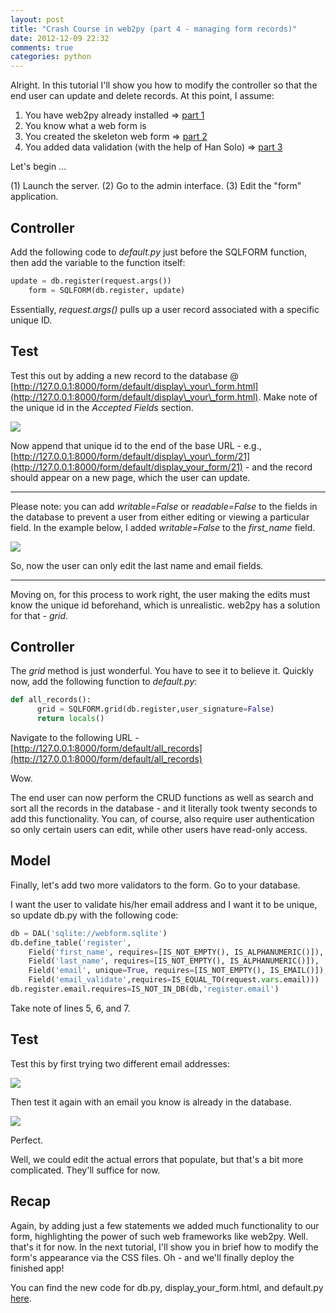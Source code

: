 ```yaml
---
layout: post
title: "Crash Course in web2py (part 4 - managing form records)"
date: 2012-12-09 22:32
comments: true
categories: python
---
```


Alright. In this tutorial I'll show you how to modify the controller so that the end user can update and delete records. At this point, I assume:

1.  You have web2py already installed => [part 1](http://mherman.org/blog/2012/11/27/crash-course-in-web2py-part-1/)
2.  You know what a web form is
3.  You created the skeleton web form => [part 2](http://mherman.org/blog/2012/12/01/crash-course-in-web2py-part-2-web-forms/)
4.  You added data validation (with the help of Han Solo) => [part 3](http://mherman.org/blog/2012/12/06/crash-course-in-web2py-part-3-form-validation/)

Let's begin ...

(1) Launch the server. (2) Go to the admin interface. (3) Edit the "form" application.

## **Controller**

Add the following code to *default.py* just before the SQLFORM function, then add the variable to the function itself:

```python
update = db.register(request.args())
    form = SQLFORM(db.register, update)
```

Essentially, *request.args()* pulls up a user record associated with a specific unique ID.

## **Test**

Test this out by adding a new record to the database @ [http://127.0.0.1:8000/form/default/display\_your\_form.html](http://127.0.0.1:8000/form/default/display\_your\_form.html). Make note of the unique id in the *Accepted Fields* section.

![](http://www.backwardsteps.com/uploads/2012-12-08_2055.png)

Now append that unique id to the end of the base URL - e.g., [http://127.0.0.1:8000/form/default/display\_your\_form/21](http://127.0.0.1:8000/form/default/display_your_form/21) - and the record should appear on a new page, which the user can update.

***

Please note: you can add *writable=False* or *readable=False* to the fields in the database to prevent a user from either editing or viewing a particular field. In the example below, I added *writable=False* to the *first_name* field.

![](http://www.backwardsteps.com/uploads/2012-12-08_2111.png)

So, now the user can only edit the last name and email fields.

***

Moving on, for this process to work right, the user making the edits must know the unique id beforehand, which is unrealistic. web2py has a solution for that - *grid*.

## **Controller**

The *grid* method is just wonderful. You have to see it to believe it. Quickly now, add the following function to *default.py*:

```python
def all_records():
      grid = SQLFORM.grid(db.register,user_signature=False)
      return locals()
```

Navigate to the following URL - [http://127.0.0.1:8000/form/default/all_records](http://127.0.0.1:8000/form/default/all_records)

Wow.

The end user can now perform the CRUD functions as well as search and sort all the records in the database - and it literally took twenty seconds to add this functionality. You can, of course, also require user authentication so only certain users can edit, while other users have read-only access.

## **Model**

Finally, let's add two more validators to the form. Go to your database.

I want the user to validate his/her email address and I want it to be unique, so update db.py with the following code:

```python
db = DAL('sqlite://webform.sqlite')
db.define_table('register',
    Field('first_name', requires=[IS_NOT_EMPTY(), IS_ALPHANUMERIC()]),
    Field('last_name', requires=[IS_NOT_EMPTY(), IS_ALPHANUMERIC()]),
    Field('email', unique=True, requires=[IS_NOT_EMPTY(), IS_EMAIL()]),
    Field('email_validate',requires=IS_EQUAL_TO(request.vars.email)))
db.register.email.requires=IS_NOT_IN_DB(db,'register.email')
```

Take note of lines 5, 6, and 7.

## **Test**

Test this by first trying two different email addresses:

![](http://www.backwardsteps.com/uploads/2012-12-08_2238.png)

Then test it again with an email you know is already in the database.

![](http://www.backwardsteps.com/uploads/2012-12-08_2240.png)

Perfect.

Well, we could edit the actual errors that populate, but that's a bit more complicated. They'll suffice for now.

## **Recap**

Again, by adding just a few statements we added much functionality to our form, highlighting the power of such web frameworks like web2py. Well. that's it for now. In the next tutorial, I'll show you in brief how to modify the form's appearance via the CSS files. Oh - and we'll finally deploy the finished app!

You can find the new code for db.py, display\_your\_form.html, and default.py [here](https://github.com/mjhea0/web2py/tree/master/form%20-%20part%203).